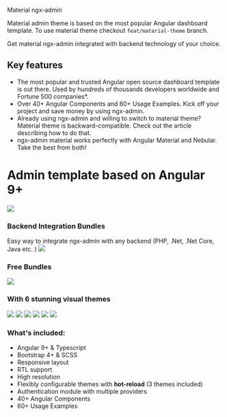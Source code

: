 Material ngx-admin

Material admin theme is based on the most popular Angular dashboard template.
To use material theme checkout `feat/material-theme` branch.

Get material ngx-admin integrated with backend technology of your choice.

## Key features

- The most popular and trusted Angular open source dashboard template is out there. Used by hundreds of thousands developers worldwide and Fortune 500 companies*.
- Over 40+ Angular Components and 60+ Usage Examples. Kick off your project and save money by using ngx-admin.
- Already using ngx-admin and willing to switch to material theme? Material theme is backward-compatible. Check out the article describing how to do that.
- ngx-admin material works perfectly with Angular Material and Nebular. Take the best from both!

# Admin template based on Angular 9+
<img src="https://i.imgur.com/mFdqvgG.png"/>

### Backend Integration Bundles
Easy way to integrate ngx-admin with any backend (PHP, .Net, .Net Core, Java etc. )
<img src="https://i.imgur.com/qbtASmP.png">

### Free Bundles
<img src="https://i.imgur.com/NzTDxRG.png">

### With 6 stunning visual themes

<img src="https://i.imgur.com/67YAlhf.png"/>
<img src="https://i.imgur.com/aQzw0hD.png"/>
<img src="https://i.imgur.com/9UkTGgr.png"/>
<img src="https://i.imgur.com/Kn3xDKQ.png"/>
<img src="https://i.imgur.com/iJu2YDF.png"/>
<img src="https://i.imgur.com/GpUt6NW.png"/>

### What's included:

- Angular 9+ & Typescript
- Bootstrap 4+ & SCSS
- Responsive layout
- RTL support
- High resolution
- Flexibly configurable themes with **hot-reload** (3 themes included)
- Authentication module with multiple providers
- 40+ Angular Components
- 60+ Usage Examples